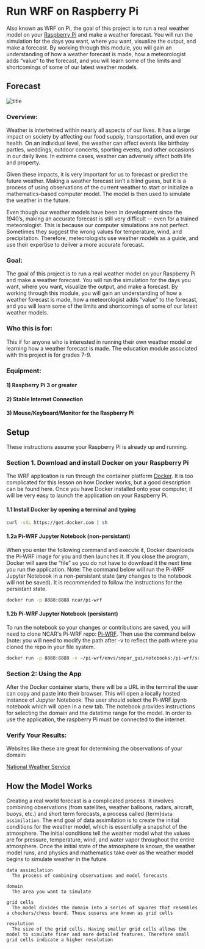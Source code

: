 # Run WRF on Raspberry Pi

Also known as WRF on Pi, the goal of this project is to run a real weather model on your [Raspberry Pi](https://www.raspberrypi.org "Raspberry Pi Homepage") and make a weather forecast. You will run the simulation for the days you want, where you want, visualize the output, and make a forecast. By working through this module, you will gain an understanding of how a weather forecast is made, how a meteorologist adds “value” to the forecast, and you will learn some of the limits and shortcomings of some of our latest weather models.
 
## Forecast 

![title](piwrf_results.png)

### Overview:
Weather is intertwined within nearly all aspects of our lives. It has a large impact on society by affecting our food supply, transportation, and even our health. On an individual level, the weather can affect events like birthday parties, weddings, outdoor concerts, sporting events, and other occasions in our daily lives. In extreme cases, weather can adversely affect both life and property.

Given these impacts, it is very important for us to forecast or predict the future weather. Making a weather forecast isn’t a blind guess, but it is a process of using observations of the current weather to start or initialize a mathematics-based computer model. The model is then used to simulate the weather in the future.

Even though our weather models have been in development since the 1940’s, making an accurate forecast is still very difficult -- even for a trained meteorologist. This is because our computer simulations are not perfect. Sometimes they suggest the wrong values for temperature, wind, and precipitation. Therefore, meteorologists use weather models as a guide, and use their expertise to deliver a more accurate forecast.

### Goal:
The goal of this project is to run a real weather model on your Raspberry Pi and make a weather forecast. You will run the simulation for the days you want, where you want, visualize the output, and make a forecast. By working through this module, you will gain an understanding of how a weather forecast is made, how a meteorologist adds “value” to the forecast, and you will learn some of the limits and shortcomings of some of our latest weather models.

### Who this is for:
This if for anyone who is interested in running their own weather model or learning how a weather forecast is made. The education module associated with this project is for grades 7-9.

### Equipment:

#### 1) Raspberry Pi 3 or greater

#### 2) Stable Internet Connection

#### 3) Mouse/Keyboard/Monitor for the Raspberry Pi

## Setup

These instructions assume your Raspberry Pi is already up and running.

### Section 1. Download and install Docker on your Raspberry Pi 

The WRF application is run through the container platform [Docker](https://www.docker.com "Docker Homepage"). It is too complicated for this lesson on how Docker works, but a good description can be found here. Once you have Docker installed onto your computer, it will be very easy to launch the application on your Raspberry Pi.

#### 1.1 Install Docker by opening a terminal and typing

```bash
curl -sSL https://get.docker.com | sh
``` 

#### 1.2a Pi-WRF Jupyter Notebook (non-persistant) 

When you enter the following command and execute it, Docker downloads the Pi-WRF image for you and then launches it. If you close the program, Docker will save the “file” so you do not have to download it the next time you run the application. Note: The command below will run the Pi-WRF Jupyter Notebook in a non-persistant state (any changes to the notebook will not be saved). It is recommended to follow the instructions for the persistant state.

```bash
docker run -p 8888:8888 ncar/pi-wrf
```

#### 1.2b Pi-WRF Jupyter Notebook (persistant) 

To run the notebook so your changes or contributions are saved, you will need to clone NCAR's Pi-WRF repo: [Pi-WRF](https://github.com/NCAR/pi-wrf). Then use the command below (note: you will need to modify the path after -v to reflect the path where you cloned the repo in your file system.

```bash
docker run -p 8888:8888 -v ~/pi-wrf/envs/smpar_gui/notebooks:/pi-wrf/src/notebooks ncar/piwrf
```

### Section 2: Using the App 
 
After the Docker container starts, there will be a URL in the terminal the user can copy and paste into their browser. This will open a locally hosted instance of Jupyter Notebook. The user should select the Pi-WRF.ipynb notebook which will open in a new tab. The notebook provides instructions for selecting the domain and the datetime range for the model. In order to use the application, the raspberry Pi must be connected to the internet. 

### Verify Your Results:

Websites like these are great for determining the observations of your domain: 

[National Weather Service](https://w2.weather.gov/climate/index.php?wfo=bou "National Weather Service Forecast Office: Denver-Boulder, CO")

## How the Model Works 

Creating a real world forecast is a complicated process. It involves combining observations (from satellites, weather balloons, radars, aircraft, buoys, etc.) and short term forecasts, a process called {term}`data assimilation`. The end goal of data assimilation is to create the initial conditions for the weather model, which is essentially a snapshot of the atmosphere. The initial conditions tell the weather model what the values are for pressure, temperature, wind, and water vapor throughout the entire atmosphere. Once the initial state of the atmosphere is known, the weather model runs, and physics and mathematics take over as the weather model begins to simulate weather in the future. 

```{glossary}
data assimilation
  The process of combining observations and model forecasts 

domain
  The area you want to simulate

grid cells
  The model divides the domain into a series of squares that resembles a checkers/chess board. These squares are known as grid cells

resolution
  The size of the grid cells. Having smaller grid cells allows the model to simulate finer and more detailed features. Therefore small grid cells indicate a higher resolution 
```



